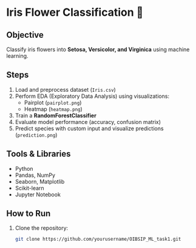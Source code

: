 # Iris Flower Classification 🌸

## Objective
Classify iris flowers into **Setosa, Versicolor, and Virginica** using machine learning.

## Steps
1. Load and preprocess dataset (`Iris.csv`)
2. Perform EDA (Exploratory Data Analysis) using visualizations:
   - Pairplot (`pairplot.png`)
   - Heatmap (`heatmap.png`)
3. Train a **RandomForestClassifier**
4. Evaluate model performance (accuracy, confusion matrix)
5. Predict species with custom input and visualize predictions (`prediction.png`)

## Tools & Libraries
- Python
- Pandas, NumPy
- Seaborn, Matplotlib
- Scikit-learn
- Jupyter Notebook

## How to Run
1. Clone the repository:
   ```bash
   git clone https://github.com/yourusername/OIBSIP_ML_task1.git

